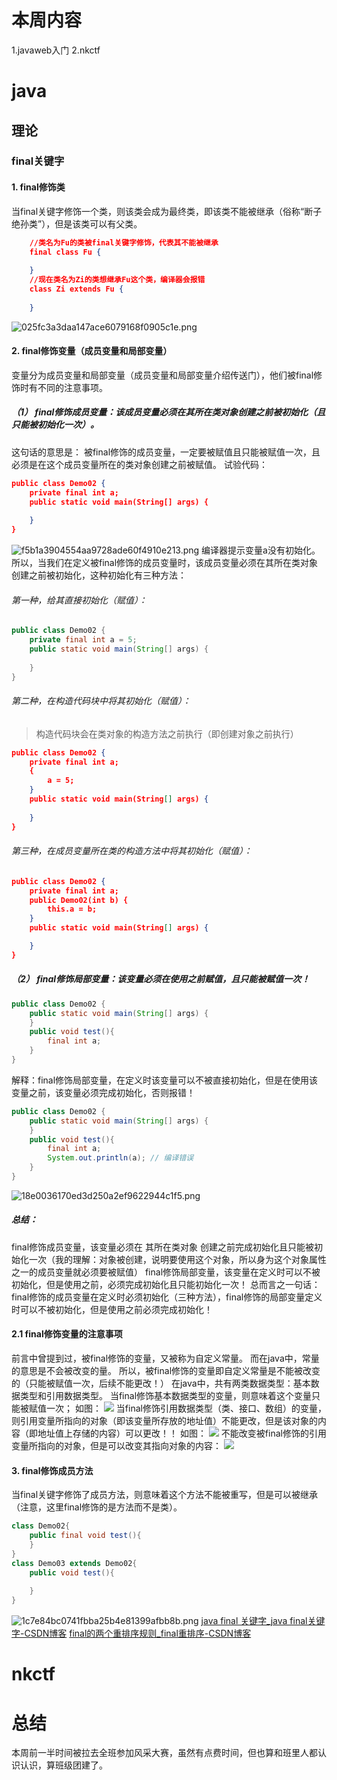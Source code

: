 # 本周内容
1.javaweb入门
2.nkctf
# java
## 理论
### final关键字
#### 1. final修饰类
当final关键字修饰一个类，则该类会成为最终类，即该类不能被继承（俗称“断子绝孙类”），但是该类可以有父类。
```json
	//类名为Fu的类被final关键字修饰，代表其不能被继承
	final class Fu {
	    
	} 
	//现在类名为Zi的类想继承Fu这个类，编译器会报错
	class Zi extends Fu {
	    
	}
```
![025fc3a3daa147ace6079168f0905c1e.png](https://cdn.nlark.com/yuque/0/2024/png/39174886/1711021055897-59240b91-5dfc-4298-b792-c25da76deaa4.png#averageHue=%2321201f&clientId=u4d0716f1-7215-4&from=paste&height=68&id=u7f4e7fba&originHeight=68&originWidth=413&originalType=binary&ratio=1&rotation=0&showTitle=false&size=2906&status=done&style=none&taskId=uc0833f4c-eb87-43f3-a460-719000bc1a5&title=&width=413)
#### 2. final修饰变量（成员变量和局部变量）
变量分为成员变量和局部变量（成员变量和局部变量介绍传送门），他们被final修饰时有不同的注意事项。
##### （1） final修饰成员变量：该成员变量必须在其所在类对象创建之前被初始化（且只能被初始化一次）。
这句话的意思是： 被final修饰的成员变量，一定要被赋值且只能被赋值一次，且必须是在这个成员变量所在的类对象创建之前被赋值。
试验代码：
```json
public class Demo02 {
    private final int a;
    public static void main(String[] args) {
        
    }
}
```
![f5b1a3904554aa9728ade60f4910e213.png](https://cdn.nlark.com/yuque/0/2024/png/39174886/1711022036172-ff65dbb4-123c-4efc-b0fd-a1e5eba3ceda.png#averageHue=%231f1d1c&clientId=u4d0716f1-7215-4&from=paste&height=98&id=u790ae7ca&originHeight=98&originWidth=493&originalType=binary&ratio=1&rotation=0&showTitle=false&size=5447&status=done&style=none&taskId=u1aa66576-8c87-4ee8-9fac-c263c1740f3&title=&width=493)
编译器提示变量a没有初始化。
所以，当我们在定义被final修饰的成员变量时，该成员变量必须在其所在类对象创建之前被初始化，这种初始化有三种方法：
###### 第一种，给其直接初始化（赋值）：
```java
public class Demo02 {
    private final int a = 5;
    public static void main(String[] args) {
        
    }
}
```
###### 第二种，在构造代码块中将其初始化（赋值）：
> 构造代码块会在类对象的构造方法之前执行（即创建对象之前执行）

```json
public class Demo02 {
    private final int a;
    {
        a = 5;
    }
    public static void main(String[] args) {
        
    }
}
```
###### 第三种，在成员变量所在类的构造方法中将其初始化（赋值）：
```json
public class Demo02 {
    private final int a;
    public Demo02(int b) {
        this.a = b;
    }
    public static void main(String[] args) {

    }
}
```
##### （2） final修饰局部变量：该变量必须在使用之前赋值，且只能被赋值一次！
```java
public class Demo02 {
    public static void main(String[] args) {
    }
    public void test(){
        final int a;
    }
}
```
解释：final修饰局部变量，在定义时该变量可以不被直接初始化，但是在使用该变量之前，该变量必须完成初始化，否则报错！
```java
public class Demo02 {
    public static void main(String[] args) {
    }
    public void test(){
        final int a;
        System.out.println(a); // 编译错误
    }
}
```
![18e0036170ed3d250a2ef9622944c1f5.png](https://cdn.nlark.com/yuque/0/2024/png/39174886/1711022478643-ac5c21bc-ee68-4bd1-b1aa-1aa72936c697.png#averageHue=%231e1c1b&clientId=u4d0716f1-7215-4&from=paste&height=99&id=ufe896753&originHeight=99&originWidth=826&originalType=binary&ratio=1&rotation=0&showTitle=false&size=7860&status=done&style=none&taskId=ue0060aa2-f6e7-45da-bd56-f432d1ab868&title=&width=826)
##### 总结：
final修饰成员变量，该变量必须在 其所在类对象 创建之前完成初始化且只能被初始化一次（我的理解：对象被创建，说明要使用这个对象，所以身为这个对象属性之一的成员变量就必须要被赋值）
final修饰局部变量，该变量在定义时可以不被初始化，但是使用之前，必须完成初始化且只能初始化一次！
总而言之一句话：
final修饰的成员变量在定义时必须初始化（三种方法），final修饰的局部变量定义时可以不被初始化，但是使用之前必须完成初始化！
#### 2.1 final修饰变量的注意事项
前言中曾提到过，被final修饰的变量，又被称为自定义常量。
而在java中，常量的意思是不会被改变的量。
所以，被final修饰的变量即自定义常量是不能被改变的（只能被赋值一次，后续不能更改！）
在java中，共有两类数据类型：基本数据类型和引用数据类型。
当final修饰基本数据类型的变量，则意味着这个变量只能被赋值一次；
如图：
![](https://cdn.nlark.com/yuque/0/2024/png/39174886/1711023758119-d84d9eaa-3cb8-4a78-9c03-7803fb7f382b.png#averageHue=%23f7f6f3&clientId=u4d0716f1-7215-4&from=paste&id=u7c10894c&originHeight=190&originWidth=593&originalType=url&ratio=1&rotation=0&showTitle=false&status=done&style=none&taskId=ued0fbf81-0624-4ea7-bcc0-7d30f9629b1&title=)
当final修饰引用数据类型（类、接口、数组）的变量，则引用变量所指向的对象（即该变量所存放的地址值）不能更改，但是该对象的内容（即地址值上存储的内容）可以更改！！
如图：
![](https://cdn.nlark.com/yuque/0/2024/png/39174886/1711023796050-7e7bac86-c3ba-482f-a5f3-d11e78544d1a.png#averageHue=%23f9f7f4&clientId=u4d0716f1-7215-4&from=paste&id=u9c4099a6&originHeight=157&originWidth=693&originalType=url&ratio=1&rotation=0&showTitle=false&status=done&style=none&taskId=u2b35db6a-7cc0-49c2-8509-ff9627d27ca&title=)
不能改变被final修饰的引用变量所指向的对象，但是可以改变其指向对象的内容：
![](https://cdn.nlark.com/yuque/0/2024/png/39174886/1711023834040-76a04641-2ecc-4056-969e-140131bc284a.png#averageHue=%23fbfaf7&clientId=u4d0716f1-7215-4&from=paste&id=u080ce24e&originHeight=248&originWidth=638&originalType=url&ratio=1&rotation=0&showTitle=false&status=done&style=none&taskId=uea117d7e-c0e3-4490-9305-7374a49542c&title=)
#### 3. final修饰成员方法
当final关键字修饰了成员方法，则意味着这个方法不能被重写，但是可以被继承（注意，这里final修饰的是方法而不是类）。
```java
class Demo02{
    public final void test(){
    }
}
class Demo03 extends Demo02{
    public void test(){
        
    }
}
```
![1c7e84bc0741fbba25b4e81399afbb8b.png](https://cdn.nlark.com/yuque/0/2024/png/39174886/1711023986679-49e07279-79a6-4129-b7f6-259f239208fa.png#averageHue=%231f1d1c&clientId=u4d0716f1-7215-4&from=paste&height=111&id=ua91d328e&originHeight=111&originWidth=577&originalType=binary&ratio=1&rotation=0&showTitle=false&size=6205&status=done&style=none&taskId=ud3438233-dd9e-4c76-810c-8af66405bab&title=&width=577)
[java final 关键字_java final关键字-CSDN博客](https://blog.csdn.net/tuoniaoxs/article/details/125114271?ops_request_misc=%257B%2522request%255Fid%2522%253A%2522171101982916800188573737%2522%252C%2522scm%2522%253A%252220140713.130102334..%2522%257D&request_id=171101982916800188573737&biz_id=0&utm_medium=distribute.pc_search_result.none-task-blog-2~all~top_positive~default-1-125114271-null-null.142^v99^pc_search_result_base1&utm_term=final%E5%85%B3%E9%94%AE%E5%AD%97&spm=1018.2226.3001.4187)
[final的两个重排序规则_final重排序-CSDN博客](https://blog.csdn.net/riemann_/article/details/96390511)
# nkctf
# 总结
本周前一半时间被拉去全班参加风采大赛，虽然有点费时间，但也算和班里人都认识认识，算班级团建了。
